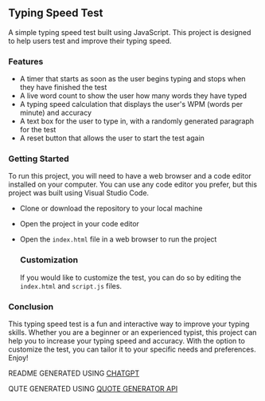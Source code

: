 ## Typing Speed Test

A simple typing speed test built using JavaScript. This project is designed to help users test and improve their typing speed.

### Features

- A timer that starts as soon as the user begins typing and stops when they have finished the test
- A live word count to show the user how many words they have typed
- A typing speed calculation that displays the user's WPM (words per minute) and accuracy
- A text box for the user to type in, with a randomly generated paragraph for the test
- A reset button that allows the user to start the test again

### Getting Started

To run this project, you will need to have a web browser and a code editor installed on your computer. You can use any code editor you prefer, but this project was built using Visual Studio Code.

- Clone or download the repository to your local machine
- Open the project in your code editor
- Open the `index.html` file in a web browser to run the project

  ### Customization

  If you would like to customize the test, you can do so by editing the `index.html` and `script.js` files.

### Conclusion

This typing speed test is a fun and interactive way to improve your typing skills. Whether you are a beginner or an experienced typist, this project can help you to increase your typing speed and accuracy. With the option to customize the test, you can tailor it to your specific needs and preferences. Enjoy!

README GENERATED USING [CHATGPT](https://chat.openai.com/chat)

QUTE GENERATED USING [QUOTE GENERATOR API](https://github.com/lukePeavey/quotable)
